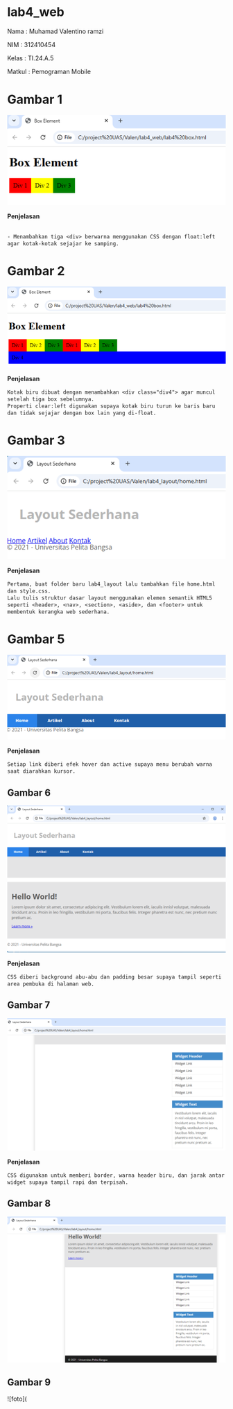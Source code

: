 # lab4_web

Nama            : Muhamad Valentino ramzi

NIM             : 312410454

Kelas           : TI.24.A.5

Matkul          : Pemograman Mobile 

# Gambar 1
![foto](https://github.com/ramzi121006/lab4_web/blob/b99b5612eb9c257c1ac98f789e8deb7b564bc63a/Screenshot%202025-10-14%20210033.png) 

**Penjelasan**

```- Membuat file lab4_box.html untuk menampilkan konsep Box Element dengan struktur HTML dasar.

- Menambahkan tiga <div> berwarna menggunakan CSS dengan float:left agar kotak-kotak sejajar ke samping.
```

# Gambar 2

![foto](https://github.com/ramzi121006/lab4_web/blob/1603a14fd09fdff074f1521975f1f8bbf30ffcc1/Screenshot%202025-10-14%20210335.png) 

**Penjelasan**

```
Kotak biru dibuat dengan menambahkan <div class="div4"> agar muncul setelah tiga box sebelumnya.
Properti clear:left digunakan supaya kotak biru turun ke baris baru dan tidak sejajar dengan box lain yang di-float.
```

# Gambar 3 

![foto](https://github.com/ramzi121006/lab4_web/blob/bec13ac881bcdda26be963948475937ff56c9698/Screenshot%202025-10-15%20104739.png) 

**Penjelasan**

```
Pertama, buat folder baru lab4_layout lalu tambahkan file home.html dan style.css.
Lalu tulis struktur dasar layout menggunakan elemen semantik HTML5 seperti <header>, <nav>, <section>, <aside>, dan <footer> untuk membentuk kerangka web sederhana.

```
# Gambar 5

![foto](https://github.com/ramzi121006/lab4_web/blob/39c32f700703e1b18e9313c54e2329d93f409092/Screenshot%202025-10-15%20105005.png)

**Penjelasan**
```Menambahkan elemen <nav> berisi link menu dan memberi CSS background biru agar terlihat sebagai navigasi utama.
Setiap link diberi efek hover dan active supaya menu berubah warna saat diarahkan kursor.
```
## Gambar 6

![foto](https://github.com/ramzi121006/lab4_web/blob/5b49797740eb591800f42e3905ae395262ea5c1f/Screenshot%202025-10-15%20110437.png) 

**Penjelasan**

```Bagian ini menambahkan elemen <section id="hero"> berisi judul “Hello World!” dan teks deskripsi sebagai banner utama.
CSS diberi background abu-abu dan padding besar supaya tampil seperti area pembuka di halaman web.
```

## Gambar 7

![foto](https://github.com/ramzi121006/lab4_web/blob/5f0f81555d56505f4b0c47cf3a91bdd092fefc06/Screenshot%202025-10-15%20151644.png)

**Penjelasan**

```Bagian ini menambahkan elemen <aside> berisi kotak widget seperti daftar link dan teks tambahan di sisi kanan halaman.
CSS digunakan untuk memberi border, warna header biru, dan jarak antar widget supaya tampil rapi dan terpisah.
```

## Gambar 8

 ![foto](https://github.com/ramzi121006/lab4_web/blob/2f5315bb5b00b156eb53e89a6395638358e878fa/Screenshot%202025-10-15%20151813.png)

## Gambar 9

![foto](
